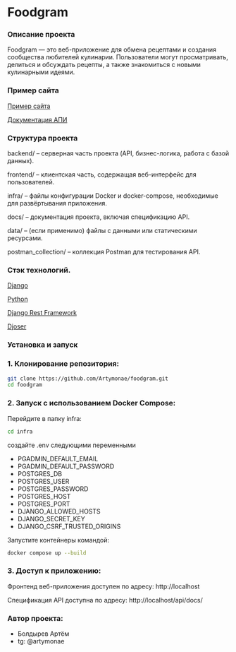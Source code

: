 # Foodgram
### Описание проекта
Foodgram — это веб-приложение для обмена рецептами и создания сообщества любителей кулинарии. Пользователи могут просматривать, делиться и обсуждать рецепты, а также знакомиться с новыми кулинарными идеями.

### Пример сайта

[Пример сайта](https:/foodgramevans.serveftp.com/)  

[Документация АПИ](https://foodgramevans.serveftp.com/api/docs/)

### Структура проекта
backend/ – серверная часть проекта (API, бизнес-логика, работа с базой данных).  

frontend/ – клиентская часть, содержащая веб-интерфейс для пользователей.  

infra/ – файлы конфигурации Docker и docker-compose, необходимые для развёртывания приложения.  

docs/ – документация проекта, включая спецификацию API.  

data/ – (если применимо) файлы с данными или статическими ресурсами.  

postman_collection/ – коллекция Postman для тестирования API.

### Стэк технологий.

[Django](https://www.djangoproject.com/)  

[Python](https://www.python.org/)  

[Django Rest Framework](https://www.django-rest-framework.org/)  

[Djoser](https://github.com/sunscrapers/djoser)

### Установка и запуск

### 1. Клонирование репозитория:
```bash
git clone https://github.com/Artymonae/foodgram.git
cd foodgram
```

### 2. Запуск с использованием Docker Compose:
Перейдите в папку infra:
```bash
cd infra
```

создайте .env следующими переменными
- PGADMIN_DEFAULT_EMAIL
- PGADMIN_DEFAULT_PASSWORD
- POSTGRES_DB
- POSTGRES_USER
- POSTGRES_PASSWORD
- POSTGRES_HOST
- POSTGRES_PORT
- DJANGO_ALLOWED_HOSTS
- DJANGO_SECRET_KEY
- DJANGO_CSRF_TRUSTED_ORIGINS

Запустите контейнеры командой:
```bash
docker compose up --build
```

### 3. Доступ к приложению:

Фронтенд веб-приложения доступен по адресу: http://localhost

Спецификация API доступна по адресу: http://localhost/api/docs/

### Автор проекта:

- Болдырев Артём
- tg: @artymonae
